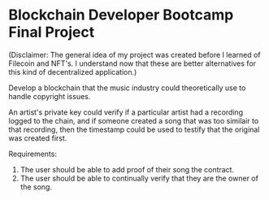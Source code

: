 # Blockchain Developer Bootcamp Final Project
(Disclaimer: The general idea of my project was created before I learned of Filecoin and NFT's. I understand now that these are better alternatives for this kind of decentralized application.)


Develop a blockchain that the music industry could theoretically use to handle copyright issues.

An artist's private key could verify if a particular artist had a recording logged to the chain, and if someone created a song that was too similair to that recording, then the timestamp could be used to testify that the original was created first.

Requirements:
 1. The user should be able to add proof of their song the contract.
 2. The user should be able to continually verify that they are the owner of the song.


